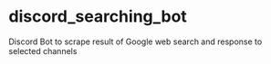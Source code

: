 # discord_searching_bot
Discord Bot to scrape result of Google web search and response to selected channels
